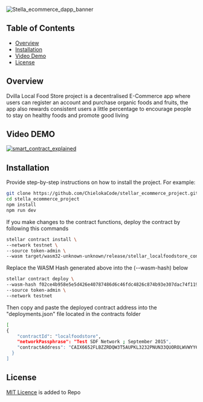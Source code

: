 ![Stella_ecommerce_dapp_banner](https://github.com/user-attachments/assets/c0c30c98-9f58-4de7-9916-1d2f63a634a0)

## Table of Contents

- [Overview](#overview)
- [Installation](#installation)
- [Video Demo](#video-demo)
- [License](#license)

## Overview

Dvilla Local Food Store project is a decentralised E-Commerce app where users can register an account and purchase organic foods and fruits, the app also rewards consistent users a little percentage to encourage people to stay on healthy foods and promote good living

## Video DEMO

[![smart_contract_explained](https://img.youtube.com/vi/tsdbotowpKA/0.jpg)](https://youtu.be/tsdbotowpKA)

## Installation

Provide step-by-step instructions on how to install the project. For example:

```bash
git clone https://github.com/ChielokaCode/stellar_ecommerce_project.git
cd stella_ecommerce_project
npm install
npm run dev
```

If you make changes to the contract functions, deploy the contract by following this commands

```bash
stellar contract install \
--network testnet \
--source token-admin \
--wasm target/wasm32-unknown-unknown/release/stellar_localfoodstore_contract.wasm
```

Replace the WASM Hash generated above into the (--wasm-hash) below

```bash
stellar contract deploy \
--wasm-hash f02ce4b958e5e5d426e40787486d6c46fdc4826c874b93e307dac74f1191f1db \
--source token-admin \
--network testnet
```

Then copy and paste the deployed contract address into the "deployments.json" file located in the contracts folder

```bash
[
{
    "contractId": "localfoodstore",
    "networkPassphrase": "Test SDF Network ; September 2015",
    "contractAddress": "CAIX6652FLBZZRDQW3T5AUPKL3232PNUN33QUOROLWVWYY6G2GFHODL3"
  }
]
```

## License

[MIT Licence](https://github.com/ChielokaCode/stellar_ecommerce_project/blob/main/LICENSE) is added to Repo

